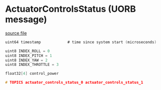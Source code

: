# ActuatorControlsStatus (UORB message)



[source file](https://github.com/PX4/PX4-Autopilot/blob/main/msg/ActuatorControlsStatus.msg)

```c
uint64 timestamp			# time since system start (microseconds)

uint8 INDEX_ROLL = 0
uint8 INDEX_PITCH = 1
uint8 INDEX_YAW = 2
uint8 INDEX_THROTTLE = 3

float32[4] control_power

# TOPICS actuator_controls_status_0 actuator_controls_status_1

```
